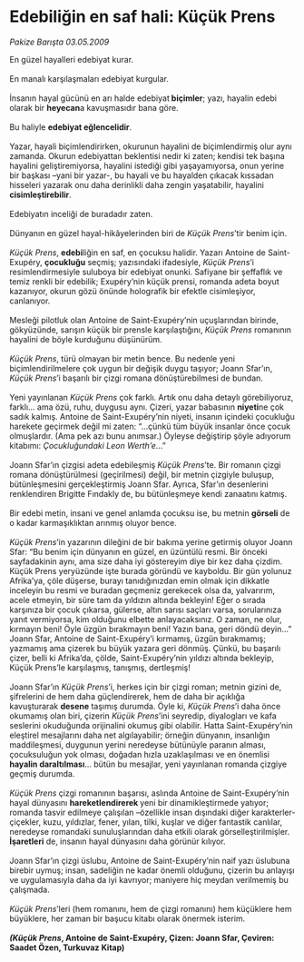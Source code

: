 # Edebiliğin en saf hali: Küçük Prens

*Pakize Barışta 03.05.2009*

<div class="taraf_structure_2col_1zq">
<div class="margen_n">



 <p>En güzel hayalleri edebiyat kurar. <br/><br/>En manalı karşılaşmaları edebiyat kurgular. <br/><br/>İnsanın hayal gücünü en arı halde edebiyat<b> biçimler</b>; yazı, hayalin edebi olarak bir <b>heyecan</b>a kavuşmasıdır bana göre. <br/><br/>Bu haliyle <b>edebiyat eğlencelidir</b>. <br/><br/>Yazar, hayali biçimlendirirken, okurunun hayalini de biçimlendirmiş olur aynı zamanda. Okurun edebiyattan beklentisi nedir ki zaten; kendisi tek başına hayalini geliştiremiyorsa, hayalini istediği gibi yaşayamıyorsa, onun yerine bir başkası –yani bir yazar-, bu hayali ve bu hayalden çıkacak kıssadan hisseleri yazarak onu daha derinlikli daha zengin yaşatabilir, hayalini <b>cisimleştirebilir</b>. <br/><br/>Edebiyatın inceliği de buradadır zaten. <br/><br/>Dünyanın en güzel hayal-hikâyelerinden biri de <i>Küçük Prens</i>’tir benim için.<i> <br/><br/>Küçük Prens</i>, <b>edebi</b>liğin en saf, en çocuksu halidir. Yazarı Antoine de Saint-Exupéry, <b>çocukluğu</b> seçmiş; yazısındaki ifadesiyle, <i>Küçük Prens</i>’i resimlendirmesiyle suluboya bir edebiyat onunki. Safiyane bir şeffaflık ve temiz renkli bir edebilik; Exupéry’nin küçük prensi, romanda adeta boyut kazanıyor, okurun gözü önünde holografik bir efektle cisimleşiyor, canlanıyor. <br/><br/>Mesleği pilotluk olan Antoine de Saint-Exupéry’nin uçuşlarından birinde, gökyüzünde, sarışın küçük bir prensle karşılaştığını, <i>Küçük Prens </i>romanının hayalini de böyle kurduğunu düşünürüm.<i> <br/><br/>Küçük Prens</i>, türü olmayan bir metin bence. Bu nedenle yeni biçimlendirilmelere çok uygun bir değişik duygu taşıyor; Joann Sfar’ın, <i>Küçük Prens</i>’i başarılı bir çizgi romana dönüştürebilmesi de bundan. <br/><br/>Yeni yayınlanan <i>Küçük Prens</i> çok farklı. Artık onu daha detaylı görebiliyoruz, farklı... ama özü, ruhu, duygusu aynı. Çizeri, yazar babasının <b>niyeti</b>ne çok sadık kalmış. Antoine de Saint-Exupéry’nin niyeti, insanın içindeki çocukluğu harekete geçirmek değil mi zaten: “...çünkü tüm büyük insanlar önce çocuk olmuşlardır. (Ama pek azı bunu anımsar.) Öyleyse değiştirip şöyle adıyorum kitabımı: <i>Çocukluğundaki Leon Werth’e</i>...”<br/><br/>Joann Sfar’ın çizgisi adeta edebileşmiş<i> Küçük Prens</i>’te. Bir romanın çizgi romana dönüştürülmesi (geçirilmesi) değil, bir metnin çizgiyle buluşup, bütünleşmesini gerçekleştirmiş Joann Sfar. Ayrıca, Sfar’ın desenlerini renklendiren Brigitte Fındakly de, bu bütünleşmeye kendi zanaatını katmış. <br/><br/>Bir edebi metin, insani ve genel anlamda çocuksu ise, bu metnin <b>görseli</b> de o kadar karmaşıklıktan arınmış oluyor bence. <i><br/><br/>Küçük Prens</i>’in yazarının dileğini de bir bakıma yerine getirmiş oluyor Joann Sfar: “Bu benim için dünyanın en güzel, en üzüntülü resmi. Bir önceki sayfadakinin aynı, ama size daha iyi göstereyim diye bir kez daha çizdim. Küçük Prens yeryüzünde işte burada göründü ve kayboldu. Bir gün yolunuz Afrika’ya, çöle düşerse, burayı tanıdığınızdan emin olmak için dikkatle inceleyin bu resmi ve buradan geçmeniz gerekecek olsa da, yalvarırım, acele etmeyin, bir süre tam da yıldızın altında bekleyin! Eğer o sırada karşınıza bir çocuk çıkarsa, gülerse, altın sarısı saçları varsa, sorularınıza yanıt vermiyorsa, kim olduğunu elbette anlayacaksınız. O zaman, ne olur, kırmayın beni! Öyle üzgün bırakmayın beni! Yazın bana, geri döndü deyin...” Joann Sfar, Antoine de Saint-Exupéry’i kırmamış, üzgün bırakmamış; yazmamış ama çizerek bu büyük yazara geri dönmüş. Çünkü, bu başarılı çizer, belli ki Afrika’da, çölde, Saint-Exupéry’nin yıldızı altında bekleyip, Küçük Prens’le karşılaşmış, tanışmış, dertleşmiş! <br/><br/>Joann Sfar’ın<i> Küçük Prens</i>’i, herkes için bir çizgi roman; metnin gizini de, şifrelerini de hem daha güçlendirerek, hem de daha bir açıklığa kavuşturarak <b>desene</b> taşımış durumda. Öyle ki, <i>Küçük Prens</i>’i daha önce okumamış olan biri, çizerin <i>Küçük Prens</i>’ini seyredip, diyalogları ve kafa seslerini okuduğunda orijinalini okumuş gibi olabilir. Hatta Saint-Exupéry’nin eleştirel mesajlarını daha net algılayabilir; örneğin dünyanın, insanlığın maddileşmesi, duygunun yerini neredeyse bütünüyle paranın alması, çocuksuluğun yok olması, doğadan hızla uzaklaşılması ve en önemlisi <b>hayalin daraltılması</b>... bütün bu mesajlar, yeni yayınlanan romanda çizgiye geçmiş durumda.<i> <br/><br/>Küçük Prens</i> çizgi romanının başarısı, aslında Antoine de Saint-Exupéry’nin hayal dünyasını <b>hareketlendirerek </b>yeni bir dinamikleştirmede yatıyor; romanda tasvir edilmeye çalışılan –özellikle insan dışındaki diğer karakterler- çiçekler, kuzu, yıldızlar, fener, yılan, tilki, kuşlar ve diğer fantastik canlılar, neredeyse romandaki sunuluşlarından daha etkili olarak görselleştirilmişler. <b>İşaretleri</b> de, insanın hayal dünyasını daha görünür kılıyor. <br/><br/>Joann Sfar’ın çizgi üslubu, Antoine de Saint-Exupéry’nin naif yazı üslubuna birebir uymuş; insan, sadeliğin ne kadar önemli olduğunu, çizerin bu anlayışı ve uygulamasıyla daha da iyi kavrıyor; maniyere hiç meydan verilmemiş bu çalışmada. <i><br/><br/>Küçük Prens</i>’leri (hem romanını, hem de çizgi romanını) hem küçüklere hem büyüklere, her zaman bir başucu kitabı olarak önermek isterim.<b><i> <br/><br/>(Küçük Prens</i>, Antoine de Saint-Exupéry, Çizen: Joann Sfar, Çeviren: Saadet Özen, Turkuvaz Kitap)</b></p>
<br/>
<br/>
<br/>



<br/>


<div id="taraf_not">
</div>

</div>


</div>
